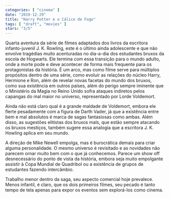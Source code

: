 ```yaml
---
categories: [ "cinema" ]
date: "2019-12-29"
title: "Harry Potter e o Cálice de Fogo"
tags: [ "draft", "movies" ]
stars: "3/5"
---
```

Quarta aventura da série de filmes adaptados dos livros da escritora infanto-juvenil J. K. Rowling, este é o último ainda adolescente e que não envolve tragédias muito acenturadas no dia-a-dia dos estudantes bruxos da escola de Hogwarts. Ele termina com essa transição para o mundo adulto, onde a morte pode e deve acontecer de forma mais frequente para os protagonistas da história. É um arco, mas como filme serve para múltiplos propósitos dentro de uma série, como evoluir as relações do núcleo Harry, Hermione e Ron, além de revelar novas facetas do mundo dos bruxos, como sua existência em outros países, além do perigo sempre iminente que o Ministério da Magia no Reino Unido sofra ataques indiretos pelos capangas do mal maior no universo, representado por Lorde Voldemort.

Ainda não está claro qual é a grande maldade de Voldemort, embora ele flerte pesadamente com a figura de Darth Vader, já que a existência entre bem e mal absolutos é marca de sagas fantasiosas como ambas. Além disso, as sugestões elitistas dos bruxos mals, que estão sempre atacando os bruxos mestiços, também sugere essa analogia que a escritora J. K. Howling aplica em seu mundo.

A direção de Mike Newell empolga, mas é burocrática demais para criar alguma personalidade. O mesmo universo é revisitado e as novidades não parecem ornar muito bem com o que já conhecemos. Parece um show off desnecessário do ponto de vista da história, embora seja muito empolgante assistir à Copa Mundial de Quadribol ou a existência de grupos de estudantes fazendo intercâmbio.

Trabalho menor dentro da saga, seu aspecto comercial hoje prevalece. Menos infantil, é claro, que os dois primeiros filmes, seu pecado é tanto tempo de tela apenas para expor os eventos sem explorá-los como cinema.
